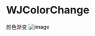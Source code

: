 # WJColorChange
颜色渐变
![image](https://github.com/wangjin007/WJColorChange/blob/master/changeColor.gif)
